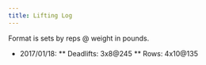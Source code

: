 ```yaml
---
title: Lifting Log
---
```


Format is sets by reps @ weight in pounds.

* 2017/01/18:
    ** Deadlifts: 3x8@245
    ** Rows: 4x10@135
